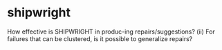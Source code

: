 # shipwright
How effective is SHIPWRIGHT in produc-ing repairs/suggestions? 
(ii) For failures that can be clustered, is it possible to generalize repairs?
